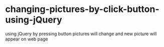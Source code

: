 # changing-pictures-by-click-button-using-jQuery
using jQuery by pressing button pictures will change and new picture will appear on web page
